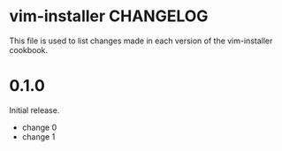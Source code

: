 # vim-installer CHANGELOG

This file is used to list changes made in each version of the vim-installer cookbook.

# 0.1.0

Initial release.

- change 0
- change 1

